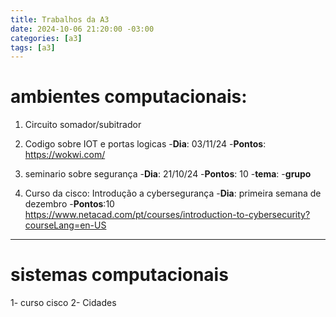 ```yaml
---
title: Trabalhos da A3
date: 2024-10-06 21:20:00 -03:00
categories: [a3]
tags: [a3]
---
```


# ambientes computacionais:
1. Circuito somador/subitrador
2. Codigo sobre IOT e portas logicas
  -**Dia**: 03/11/24
  -**Pontos**:
https://wokwi.com/

3. seminario sobre segurança
  -**Dia**: 21/10/24
  -**Pontos**: 10
  -**tema**:
  -**grupo**
4. Curso da cisco: Introdução a cybersegurança
  -**Dia**: primeira semana de dezembro
  -**Pontos**:10
  https://www.netacad.com/pt/courses/introduction-to-cybersecurity?courseLang=en-US


---

# sistemas computacionais
1- curso cisco
2- Cidades
